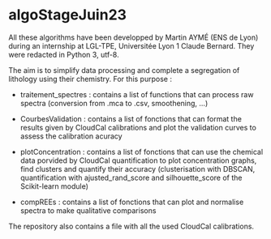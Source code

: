 # algoStageJuin23

All these algorithms have been developped by Martin AYMÉ (ENS de Lyon) during an internship at LGL-TPE, Universitée Lyon 1 Claude Bernard.
They were redacted in Python 3, utf-8.

The aim is to simplify data processing and complete a segregation of lithology using their chemistry. For this purpose :

- traitement_spectres : contains a list of functions that can process raw spectra (conversion from .mca to .csv, smoothening, ...)

- CourbesValidation : contains a list of fonctions that can format the results given by CloudCal calibrations and plot the validation curves to assess the calibration acuracy

- plotConcentration : contains a list of fonctions that can use the chemical data porvided by CloudCal quantification to plot concentration graphs, find clusters and quantify their accuracy
(clusterisation with DBSCAN, quantification with ajusted_rand_score and silhouette_score of the Scikit-learn module)

- compREEs : contains a list of fonctions that can plot and normalise spectra to make qualitative comparisons

The repository also contains a file with all the used CloudCal calibrations.